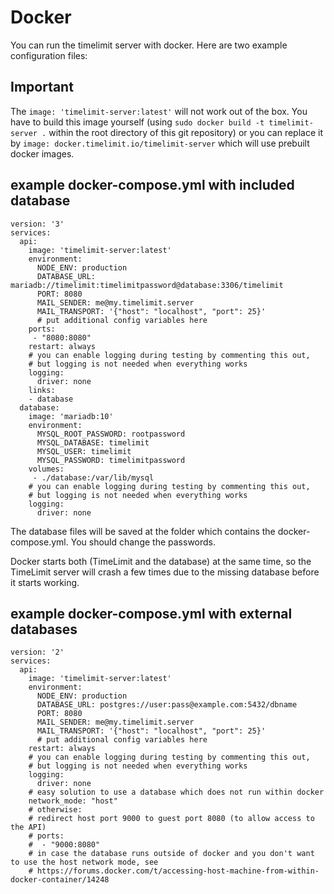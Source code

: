 # Docker

You can run the timelimit server with docker. Here are two example configuration files:

## Important

The ``image: 'timelimit-server:latest'`` will not work out of the box.
You have to build this image yourself (using ``sudo docker build -t timelimit-server .``
within the root directory of this git repository) or you can replace it by
``image: docker.timelimit.io/timelimit-server`` which will use prebuilt docker
images.

## example docker-compose.yml with included database

```
version: '3'
services:
  api:
    image: 'timelimit-server:latest'
    environment:
      NODE_ENV: production
      DATABASE_URL: mariadb://timelimit:timelimitpassword@database:3306/timelimit
      PORT: 8080
      MAIL_SENDER: me@my.timelimit.server
      MAIL_TRANSPORT: '{"host": "localhost", "port": 25}'
      # put additional config variables here
    ports:
     - "8080:8080"
    restart: always
    # you can enable logging during testing by commenting this out,
    # but logging is not needed when everything works
    logging:
      driver: none
    links:
    - database
  database:
    image: 'mariadb:10'
    environment:
      MYSQL_ROOT_PASSWORD: rootpassword
      MYSQL_DATABASE: timelimit
      MYSQL_USER: timelimit
      MYSQL_PASSWORD: timelimitpassword
    volumes:
     - ./database:/var/lib/mysql
    # you can enable logging during testing by commenting this out,
    # but logging is not needed when everything works
    logging:
      driver: none
```

The database files will be saved at the folder which contains the docker-compose.yml.
You should change the passwords.

Docker starts both (TimeLimit and the database) at the same time,
so the TimeLimit server will crash a few times due to the missing database
before it starts working.

## example docker-compose.yml with external databases

```
version: '2'
services:
  api:
    image: 'timelimit-server:latest'
    environment:
      NODE_ENV: production
      DATABASE_URL: postgres://user:pass@example.com:5432/dbname
      PORT: 8080
      MAIL_SENDER: me@my.timelimit.server
      MAIL_TRANSPORT: '{"host": "localhost", "port": 25}'
      # put additional config variables here
    restart: always
    # you can enable logging during testing by commenting this out,
    # but logging is not needed when everything works
    logging:
      driver: none
    # easy solution to use a database which does not run within docker
    network_mode: "host"
    # otherwise:
    # redirect host port 9000 to guest port 8080 (to allow access to the API)
    # ports:
    #  - "9000:8080"
    # in case the database runs outside of docker and you don't want to use the host network mode, see
    # https://forums.docker.com/t/accessing-host-machine-from-within-docker-container/14248
```
